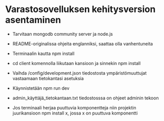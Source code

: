 # Varastosovelluksen kehitysversion asentaminen

* Tarvitaan mongodb community server ja node.js

* README-originalissa ohjeita englanniksi, saattaa olla vanhentuneita

* Terminaalin kautta npm install

* cd client komennolla liikutaan kansioon ja sinnekin npm install

* Vaihda /config/development.json tiedostosta ympäristömuuttujat vastaamaan tietokantasi asetuksia

* Käynnistetään npm run dev

* admin_käyttäjä_tietokantaan.txt tiedostosssa on ohjeet adminin tekoon

* Jos terminaali herjaa puuttuvia komponentteja niin projektin juurikansioon npm install x, jossa x on puuttuva komponentti